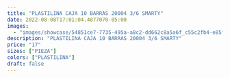 ```yaml
---
title: "PLASTILINA CAJA 10 BARRAS 20004 3/6 SMARTY"
date: 2022-08-08T17:01:04.4877070-05:00
images:
  - "images/showcase/54851ce7-7735-495a-a8c2-dd662c8a5a6f_c55c2fb4-e85f-464c-b7e6-da3aa1e9a9c1.webp"
description: "PLASTILINA CAJA 10 BARRAS 20004 3/6 SMARTY"
price: "17"
sizes: ["PIEZA"]
colors: ["PLASTILINA"]
draft: false
---
```

